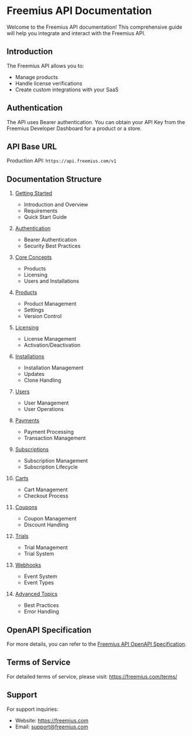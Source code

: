 # Freemius API Documentation

Welcome to the Freemius API documentation! This comprehensive guide will help you integrate and interact with the Freemius API.

## Introduction

The Freemius API allows you to:
- Manage products
- Handle license verifications
- Create custom integrations with your SaaS

## Authentication

The API uses Bearer authentication. You can obtain your API Key from the Freemius Developer Dashboard for a product or a store.

## API Base URL

Production API: `https://api.freemius.com/v1`

## Documentation Structure

1. [Getting Started](./01-getting-started.md)
   - Introduction and Overview
   - Requirements
   - Quick Start Guide

2. [Authentication](./02-authentication.md)
   - Bearer Authentication
   - Security Best Practices

3. [Core Concepts](./03-core-concepts.md)
   - Products
   - Licensing
   - Users and Installations

4. [Products](./04-products.md)
   - Product Management
   - Settings
   - Version Control

5. [Licensing](./05-licensing.md)
   - License Management
   - Activation/Deactivation

6. [Installations](./06-installations.md)
   - Installation Management
   - Updates
   - Clone Handling

7. [Users](./07-users.md)
   - User Management
   - User Operations

8. [Payments](./08-payments.md)
   - Payment Processing
   - Transaction Management

9. [Subscriptions](./09-subscriptions.md)
   - Subscription Management
   - Subscription Lifecycle

10. [Carts](./10-carts.md)
    - Cart Management
    - Checkout Process

11. [Coupons](./11-coupons.md)
    - Coupon Management
    - Discount Handling

12. [Trials](./12-trials.md)
    - Trial Management
    - Trial System

13. [Webhooks](./13-webhooks.md)
    - Event System
    - Event Types

14. [Advanced Topics](./14-advanced-topics.md)
    - Best Practices
    - Error Handling

## OpenAPI Specification

For more details, you can refer to the [Freemius API OpenAPI Specification](https://freemius.com/help/documentation/api/).

## Terms of Service

For detailed terms of service, please visit: https://freemius.com/terms/

## Support

For support inquiries:
- Website: https://freemius.com
- Email: support@freemius.com
